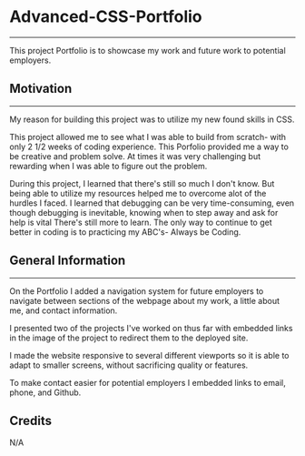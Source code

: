 # Advanced-CSS-Portfolio
***
This project Portfolio is to showcase my work and future work to potential employers. 

## Motivation
***
My reason for building this project was to utilize my new found skills in CSS. 

This project allowed me to see what I was able to build from scratch- with only 2 1/2 weeks of coding experience. This Porfolio provided me a way to be creative and problem solve. At times it was very challenging but rewarding when I was able to figure out the problem. 

During this project, I learned that there's still so much I don't know. But being able to utilize my resources helped me to overcome alot of the hurdles I faced. I learned that debugging can be very time-consuming, even though debugging is inevitable, knowing when to step away and ask for help is vital There's still more to learn. The only way to continue to get better in coding is to practicing my ABC's- Always be Coding.

## General Information
***
On the Portfolio I added a navigation system for future employers to navigate between sections of the webpage about my work, a little about me, and contact information. 

I presented two of the projects I've worked on thus far with embedded links in the image of the project to redirect them to the deployed site. 

I made the website responsive to several different viewports so it is able to adapt to smaller screens, without sacrificing quality or features. 

To make contact easier for potential employers I embedded links to email, phone, and Github. 

## Credits
N/A
